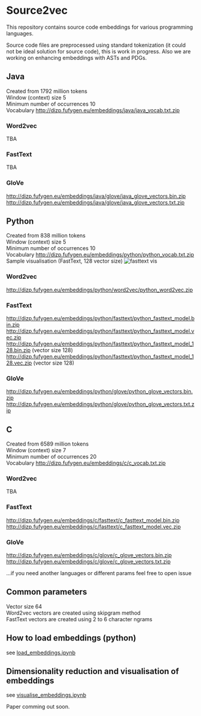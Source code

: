 # Source2vec

This repository contains source code embeddings for various programming languages.

Source code files are preprocessed using standard tokenization (it could not be ideal solution for source code), this is work in progress. Also we are working on enhancing embeddings with ASTs and PDGs.

## Java

Created from 1792 million tokens  
Window (context) size 5  
Minimum number of occurrences 10  
Vocabulary http://dizp.fufygen.eu/embeddings/java/java_vocab.txt.zip

### Word2vec

TBA

### FastText

TBA

### GloVe

http://dizp.fufygen.eu/embeddings/java/glove/java_glove_vectors.bin.zip
http://dizp.fufygen.eu/embeddings/java/glove/java_glove_vectors.txt.zip

## Python

Created from 838 million tokens  
Window (context) size 5  
Minimum number of occurrences 10  
Vocabulary http://dizp.fufygen.eu/embeddings/python/python_vocab.txt.zip  
Sample visualisation (FastText, 128 vector size) ![fasttext vis](images/python_fasttext_128.png)

### Word2vec

http://dizp.fufygen.eu/embeddings/python/word2vec/python_word2vec.zip

### FastText

http://dizp.fufygen.eu/embeddings/python/fasttext/python_fasttext_model.bin.zip
http://dizp.fufygen.eu/embeddings/python/fasttext/python_fasttext_model.vec.zip
http://dizp.fufygen.eu/embeddings/python/fasttext/python_fasttext_model_128.bin.zip (vector size 128)
http://dizp.fufygen.eu/embeddings/python/fasttext/python_fasttext_model_128.vec.zip (vector size 128)

### GloVe

http://dizp.fufygen.eu/embeddings/python/glove/python_glove_vectors.bin.zip
http://dizp.fufygen.eu/embeddings/python/glove/python_glove_vectors.txt.zip

## C

Created from 6589 million tokens  
Window (context) size 7  
Minimum number of occurrences 20  
Vocabulary http://dizp.fufygen.eu/embeddings/c/c_vocab.txt.zip

### Word2vec

TBA

### FastText

http://dizp.fufygen.eu/embeddings/c/fasttext/c_fasttext_model.bin.zip
http://dizp.fufygen.eu/embeddings/c/fasttext/c_fasttext_model.vec.zip

### GloVe

http://dizp.fufygen.eu/embeddings/c/glove/c_glove_vectors.bin.zip
http://dizp.fufygen.eu/embeddings/c/glove/c_glove_vectors.txt.zip

...if you need another languages or different params feel free to open issue

## Common parameters

Vector size 64  
Word2vec vectors are created using skipgram method  
FastText vectors are created using 2 to 6 character ngrams

## How to load embeddings (python)

see [load_embeddings.ipynb](load_embeddings.ipynb)

## Dimensionality reduction and visualisation of embeddings

see [visualise_embeddings.ipynb](visualise_embeddings.ipynb)


Paper comming out soon.